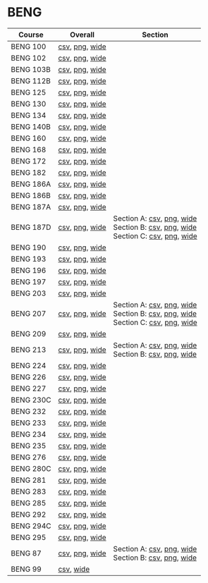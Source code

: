 # BENG

| Course | Overall | Section |
| ------ | ------- | ------- |
| BENG 100 | [csv](https://github.com/UCSD-Historical-Enrollment-Data/2025Spring/blob/main/overall/BENG%20100.csv), [png](https://raw.githubusercontent.com/UCSD-Historical-Enrollment-Data/2025Spring/main/plot_overall/BENG%20100.png), [wide](https://raw.githubusercontent.com/UCSD-Historical-Enrollment-Data/2025Spring/main/plot_overall_wide/BENG%20100.png) |  |
| BENG 102 | [csv](https://github.com/UCSD-Historical-Enrollment-Data/2025Spring/blob/main/overall/BENG%20102.csv), [png](https://raw.githubusercontent.com/UCSD-Historical-Enrollment-Data/2025Spring/main/plot_overall/BENG%20102.png), [wide](https://raw.githubusercontent.com/UCSD-Historical-Enrollment-Data/2025Spring/main/plot_overall_wide/BENG%20102.png) |  |
| BENG 103B | [csv](https://github.com/UCSD-Historical-Enrollment-Data/2025Spring/blob/main/overall/BENG%20103B.csv), [png](https://raw.githubusercontent.com/UCSD-Historical-Enrollment-Data/2025Spring/main/plot_overall/BENG%20103B.png), [wide](https://raw.githubusercontent.com/UCSD-Historical-Enrollment-Data/2025Spring/main/plot_overall_wide/BENG%20103B.png) |  |
| BENG 112B | [csv](https://github.com/UCSD-Historical-Enrollment-Data/2025Spring/blob/main/overall/BENG%20112B.csv), [png](https://raw.githubusercontent.com/UCSD-Historical-Enrollment-Data/2025Spring/main/plot_overall/BENG%20112B.png), [wide](https://raw.githubusercontent.com/UCSD-Historical-Enrollment-Data/2025Spring/main/plot_overall_wide/BENG%20112B.png) |  |
| BENG 125 | [csv](https://github.com/UCSD-Historical-Enrollment-Data/2025Spring/blob/main/overall/BENG%20125.csv), [png](https://raw.githubusercontent.com/UCSD-Historical-Enrollment-Data/2025Spring/main/plot_overall/BENG%20125.png), [wide](https://raw.githubusercontent.com/UCSD-Historical-Enrollment-Data/2025Spring/main/plot_overall_wide/BENG%20125.png) |  |
| BENG 130 | [csv](https://github.com/UCSD-Historical-Enrollment-Data/2025Spring/blob/main/overall/BENG%20130.csv), [png](https://raw.githubusercontent.com/UCSD-Historical-Enrollment-Data/2025Spring/main/plot_overall/BENG%20130.png), [wide](https://raw.githubusercontent.com/UCSD-Historical-Enrollment-Data/2025Spring/main/plot_overall_wide/BENG%20130.png) |  |
| BENG 134 | [csv](https://github.com/UCSD-Historical-Enrollment-Data/2025Spring/blob/main/overall/BENG%20134.csv), [png](https://raw.githubusercontent.com/UCSD-Historical-Enrollment-Data/2025Spring/main/plot_overall/BENG%20134.png), [wide](https://raw.githubusercontent.com/UCSD-Historical-Enrollment-Data/2025Spring/main/plot_overall_wide/BENG%20134.png) |  |
| BENG 140B | [csv](https://github.com/UCSD-Historical-Enrollment-Data/2025Spring/blob/main/overall/BENG%20140B.csv), [png](https://raw.githubusercontent.com/UCSD-Historical-Enrollment-Data/2025Spring/main/plot_overall/BENG%20140B.png), [wide](https://raw.githubusercontent.com/UCSD-Historical-Enrollment-Data/2025Spring/main/plot_overall_wide/BENG%20140B.png) |  |
| BENG 160 | [csv](https://github.com/UCSD-Historical-Enrollment-Data/2025Spring/blob/main/overall/BENG%20160.csv), [png](https://raw.githubusercontent.com/UCSD-Historical-Enrollment-Data/2025Spring/main/plot_overall/BENG%20160.png), [wide](https://raw.githubusercontent.com/UCSD-Historical-Enrollment-Data/2025Spring/main/plot_overall_wide/BENG%20160.png) |  |
| BENG 168 | [csv](https://github.com/UCSD-Historical-Enrollment-Data/2025Spring/blob/main/overall/BENG%20168.csv), [png](https://raw.githubusercontent.com/UCSD-Historical-Enrollment-Data/2025Spring/main/plot_overall/BENG%20168.png), [wide](https://raw.githubusercontent.com/UCSD-Historical-Enrollment-Data/2025Spring/main/plot_overall_wide/BENG%20168.png) |  |
| BENG 172 | [csv](https://github.com/UCSD-Historical-Enrollment-Data/2025Spring/blob/main/overall/BENG%20172.csv), [png](https://raw.githubusercontent.com/UCSD-Historical-Enrollment-Data/2025Spring/main/plot_overall/BENG%20172.png), [wide](https://raw.githubusercontent.com/UCSD-Historical-Enrollment-Data/2025Spring/main/plot_overall_wide/BENG%20172.png) |  |
| BENG 182 | [csv](https://github.com/UCSD-Historical-Enrollment-Data/2025Spring/blob/main/overall/BENG%20182.csv), [png](https://raw.githubusercontent.com/UCSD-Historical-Enrollment-Data/2025Spring/main/plot_overall/BENG%20182.png), [wide](https://raw.githubusercontent.com/UCSD-Historical-Enrollment-Data/2025Spring/main/plot_overall_wide/BENG%20182.png) |  |
| BENG 186A | [csv](https://github.com/UCSD-Historical-Enrollment-Data/2025Spring/blob/main/overall/BENG%20186A.csv), [png](https://raw.githubusercontent.com/UCSD-Historical-Enrollment-Data/2025Spring/main/plot_overall/BENG%20186A.png), [wide](https://raw.githubusercontent.com/UCSD-Historical-Enrollment-Data/2025Spring/main/plot_overall_wide/BENG%20186A.png) |  |
| BENG 186B | [csv](https://github.com/UCSD-Historical-Enrollment-Data/2025Spring/blob/main/overall/BENG%20186B.csv), [png](https://raw.githubusercontent.com/UCSD-Historical-Enrollment-Data/2025Spring/main/plot_overall/BENG%20186B.png), [wide](https://raw.githubusercontent.com/UCSD-Historical-Enrollment-Data/2025Spring/main/plot_overall_wide/BENG%20186B.png) |  |
| BENG 187A | [csv](https://github.com/UCSD-Historical-Enrollment-Data/2025Spring/blob/main/overall/BENG%20187A.csv), [png](https://raw.githubusercontent.com/UCSD-Historical-Enrollment-Data/2025Spring/main/plot_overall/BENG%20187A.png), [wide](https://raw.githubusercontent.com/UCSD-Historical-Enrollment-Data/2025Spring/main/plot_overall_wide/BENG%20187A.png) |  |
| BENG 187D | [csv](https://github.com/UCSD-Historical-Enrollment-Data/2025Spring/blob/main/overall/BENG%20187D.csv), [png](https://raw.githubusercontent.com/UCSD-Historical-Enrollment-Data/2025Spring/main/plot_overall/BENG%20187D.png), [wide](https://raw.githubusercontent.com/UCSD-Historical-Enrollment-Data/2025Spring/main/plot_overall_wide/BENG%20187D.png) | Section A: [csv](https://github.com/UCSD-Historical-Enrollment-Data/2025Spring/blob/main/section/BENG%20187D_A.csv), [png](https://raw.githubusercontent.com/UCSD-Historical-Enrollment-Data/2025Spring/main/plot_section/BENG%20187D_A.png), [wide](https://raw.githubusercontent.com/UCSD-Historical-Enrollment-Data/2025Spring/main/plot_section_wide/BENG%20187D_A.png)<br>Section B: [csv](https://github.com/UCSD-Historical-Enrollment-Data/2025Spring/blob/main/section/BENG%20187D_B.csv), [png](https://raw.githubusercontent.com/UCSD-Historical-Enrollment-Data/2025Spring/main/plot_section/BENG%20187D_B.png), [wide](https://raw.githubusercontent.com/UCSD-Historical-Enrollment-Data/2025Spring/main/plot_section_wide/BENG%20187D_B.png)<br>Section C: [csv](https://github.com/UCSD-Historical-Enrollment-Data/2025Spring/blob/main/section/BENG%20187D_C.csv), [png](https://raw.githubusercontent.com/UCSD-Historical-Enrollment-Data/2025Spring/main/plot_section/BENG%20187D_C.png), [wide](https://raw.githubusercontent.com/UCSD-Historical-Enrollment-Data/2025Spring/main/plot_section_wide/BENG%20187D_C.png) |
| BENG 190 | [csv](https://github.com/UCSD-Historical-Enrollment-Data/2025Spring/blob/main/overall/BENG%20190.csv), [png](https://raw.githubusercontent.com/UCSD-Historical-Enrollment-Data/2025Spring/main/plot_overall/BENG%20190.png), [wide](https://raw.githubusercontent.com/UCSD-Historical-Enrollment-Data/2025Spring/main/plot_overall_wide/BENG%20190.png) |  |
| BENG 193 | [csv](https://github.com/UCSD-Historical-Enrollment-Data/2025Spring/blob/main/overall/BENG%20193.csv), [png](https://raw.githubusercontent.com/UCSD-Historical-Enrollment-Data/2025Spring/main/plot_overall/BENG%20193.png), [wide](https://raw.githubusercontent.com/UCSD-Historical-Enrollment-Data/2025Spring/main/plot_overall_wide/BENG%20193.png) |  |
| BENG 196 | [csv](https://github.com/UCSD-Historical-Enrollment-Data/2025Spring/blob/main/overall/BENG%20196.csv), [png](https://raw.githubusercontent.com/UCSD-Historical-Enrollment-Data/2025Spring/main/plot_overall/BENG%20196.png), [wide](https://raw.githubusercontent.com/UCSD-Historical-Enrollment-Data/2025Spring/main/plot_overall_wide/BENG%20196.png) |  |
| BENG 197 | [csv](https://github.com/UCSD-Historical-Enrollment-Data/2025Spring/blob/main/overall/BENG%20197.csv), [png](https://raw.githubusercontent.com/UCSD-Historical-Enrollment-Data/2025Spring/main/plot_overall/BENG%20197.png), [wide](https://raw.githubusercontent.com/UCSD-Historical-Enrollment-Data/2025Spring/main/plot_overall_wide/BENG%20197.png) |  |
| BENG 203 | [csv](https://github.com/UCSD-Historical-Enrollment-Data/2025Spring/blob/main/overall/BENG%20203.csv), [png](https://raw.githubusercontent.com/UCSD-Historical-Enrollment-Data/2025Spring/main/plot_overall/BENG%20203.png), [wide](https://raw.githubusercontent.com/UCSD-Historical-Enrollment-Data/2025Spring/main/plot_overall_wide/BENG%20203.png) |  |
| BENG 207 | [csv](https://github.com/UCSD-Historical-Enrollment-Data/2025Spring/blob/main/overall/BENG%20207.csv), [png](https://raw.githubusercontent.com/UCSD-Historical-Enrollment-Data/2025Spring/main/plot_overall/BENG%20207.png), [wide](https://raw.githubusercontent.com/UCSD-Historical-Enrollment-Data/2025Spring/main/plot_overall_wide/BENG%20207.png) | Section A: [csv](https://github.com/UCSD-Historical-Enrollment-Data/2025Spring/blob/main/section/BENG%20207_A.csv), [png](https://raw.githubusercontent.com/UCSD-Historical-Enrollment-Data/2025Spring/main/plot_section/BENG%20207_A.png), [wide](https://raw.githubusercontent.com/UCSD-Historical-Enrollment-Data/2025Spring/main/plot_section_wide/BENG%20207_A.png)<br>Section B: [csv](https://github.com/UCSD-Historical-Enrollment-Data/2025Spring/blob/main/section/BENG%20207_B.csv), [png](https://raw.githubusercontent.com/UCSD-Historical-Enrollment-Data/2025Spring/main/plot_section/BENG%20207_B.png), [wide](https://raw.githubusercontent.com/UCSD-Historical-Enrollment-Data/2025Spring/main/plot_section_wide/BENG%20207_B.png)<br>Section C: [csv](https://github.com/UCSD-Historical-Enrollment-Data/2025Spring/blob/main/section/BENG%20207_C.csv), [png](https://raw.githubusercontent.com/UCSD-Historical-Enrollment-Data/2025Spring/main/plot_section/BENG%20207_C.png), [wide](https://raw.githubusercontent.com/UCSD-Historical-Enrollment-Data/2025Spring/main/plot_section_wide/BENG%20207_C.png) |
| BENG 209 | [csv](https://github.com/UCSD-Historical-Enrollment-Data/2025Spring/blob/main/overall/BENG%20209.csv), [png](https://raw.githubusercontent.com/UCSD-Historical-Enrollment-Data/2025Spring/main/plot_overall/BENG%20209.png), [wide](https://raw.githubusercontent.com/UCSD-Historical-Enrollment-Data/2025Spring/main/plot_overall_wide/BENG%20209.png) |  |
| BENG 213 | [csv](https://github.com/UCSD-Historical-Enrollment-Data/2025Spring/blob/main/overall/BENG%20213.csv), [png](https://raw.githubusercontent.com/UCSD-Historical-Enrollment-Data/2025Spring/main/plot_overall/BENG%20213.png), [wide](https://raw.githubusercontent.com/UCSD-Historical-Enrollment-Data/2025Spring/main/plot_overall_wide/BENG%20213.png) | Section A: [csv](https://github.com/UCSD-Historical-Enrollment-Data/2025Spring/blob/main/section/BENG%20213_A.csv), [png](https://raw.githubusercontent.com/UCSD-Historical-Enrollment-Data/2025Spring/main/plot_section/BENG%20213_A.png), [wide](https://raw.githubusercontent.com/UCSD-Historical-Enrollment-Data/2025Spring/main/plot_section_wide/BENG%20213_A.png)<br>Section B: [csv](https://github.com/UCSD-Historical-Enrollment-Data/2025Spring/blob/main/section/BENG%20213_B.csv), [png](https://raw.githubusercontent.com/UCSD-Historical-Enrollment-Data/2025Spring/main/plot_section/BENG%20213_B.png), [wide](https://raw.githubusercontent.com/UCSD-Historical-Enrollment-Data/2025Spring/main/plot_section_wide/BENG%20213_B.png) |
| BENG 224 | [csv](https://github.com/UCSD-Historical-Enrollment-Data/2025Spring/blob/main/overall/BENG%20224.csv), [png](https://raw.githubusercontent.com/UCSD-Historical-Enrollment-Data/2025Spring/main/plot_overall/BENG%20224.png), [wide](https://raw.githubusercontent.com/UCSD-Historical-Enrollment-Data/2025Spring/main/plot_overall_wide/BENG%20224.png) |  |
| BENG 226 | [csv](https://github.com/UCSD-Historical-Enrollment-Data/2025Spring/blob/main/overall/BENG%20226.csv), [png](https://raw.githubusercontent.com/UCSD-Historical-Enrollment-Data/2025Spring/main/plot_overall/BENG%20226.png), [wide](https://raw.githubusercontent.com/UCSD-Historical-Enrollment-Data/2025Spring/main/plot_overall_wide/BENG%20226.png) |  |
| BENG 227 | [csv](https://github.com/UCSD-Historical-Enrollment-Data/2025Spring/blob/main/overall/BENG%20227.csv), [png](https://raw.githubusercontent.com/UCSD-Historical-Enrollment-Data/2025Spring/main/plot_overall/BENG%20227.png), [wide](https://raw.githubusercontent.com/UCSD-Historical-Enrollment-Data/2025Spring/main/plot_overall_wide/BENG%20227.png) |  |
| BENG 230C | [csv](https://github.com/UCSD-Historical-Enrollment-Data/2025Spring/blob/main/overall/BENG%20230C.csv), [png](https://raw.githubusercontent.com/UCSD-Historical-Enrollment-Data/2025Spring/main/plot_overall/BENG%20230C.png), [wide](https://raw.githubusercontent.com/UCSD-Historical-Enrollment-Data/2025Spring/main/plot_overall_wide/BENG%20230C.png) |  |
| BENG 232 | [csv](https://github.com/UCSD-Historical-Enrollment-Data/2025Spring/blob/main/overall/BENG%20232.csv), [png](https://raw.githubusercontent.com/UCSD-Historical-Enrollment-Data/2025Spring/main/plot_overall/BENG%20232.png), [wide](https://raw.githubusercontent.com/UCSD-Historical-Enrollment-Data/2025Spring/main/plot_overall_wide/BENG%20232.png) |  |
| BENG 233 | [csv](https://github.com/UCSD-Historical-Enrollment-Data/2025Spring/blob/main/overall/BENG%20233.csv), [png](https://raw.githubusercontent.com/UCSD-Historical-Enrollment-Data/2025Spring/main/plot_overall/BENG%20233.png), [wide](https://raw.githubusercontent.com/UCSD-Historical-Enrollment-Data/2025Spring/main/plot_overall_wide/BENG%20233.png) |  |
| BENG 234 | [csv](https://github.com/UCSD-Historical-Enrollment-Data/2025Spring/blob/main/overall/BENG%20234.csv), [png](https://raw.githubusercontent.com/UCSD-Historical-Enrollment-Data/2025Spring/main/plot_overall/BENG%20234.png), [wide](https://raw.githubusercontent.com/UCSD-Historical-Enrollment-Data/2025Spring/main/plot_overall_wide/BENG%20234.png) |  |
| BENG 235 | [csv](https://github.com/UCSD-Historical-Enrollment-Data/2025Spring/blob/main/overall/BENG%20235.csv), [png](https://raw.githubusercontent.com/UCSD-Historical-Enrollment-Data/2025Spring/main/plot_overall/BENG%20235.png), [wide](https://raw.githubusercontent.com/UCSD-Historical-Enrollment-Data/2025Spring/main/plot_overall_wide/BENG%20235.png) |  |
| BENG 276 | [csv](https://github.com/UCSD-Historical-Enrollment-Data/2025Spring/blob/main/overall/BENG%20276.csv), [png](https://raw.githubusercontent.com/UCSD-Historical-Enrollment-Data/2025Spring/main/plot_overall/BENG%20276.png), [wide](https://raw.githubusercontent.com/UCSD-Historical-Enrollment-Data/2025Spring/main/plot_overall_wide/BENG%20276.png) |  |
| BENG 280C | [csv](https://github.com/UCSD-Historical-Enrollment-Data/2025Spring/blob/main/overall/BENG%20280C.csv), [png](https://raw.githubusercontent.com/UCSD-Historical-Enrollment-Data/2025Spring/main/plot_overall/BENG%20280C.png), [wide](https://raw.githubusercontent.com/UCSD-Historical-Enrollment-Data/2025Spring/main/plot_overall_wide/BENG%20280C.png) |  |
| BENG 281 | [csv](https://github.com/UCSD-Historical-Enrollment-Data/2025Spring/blob/main/overall/BENG%20281.csv), [png](https://raw.githubusercontent.com/UCSD-Historical-Enrollment-Data/2025Spring/main/plot_overall/BENG%20281.png), [wide](https://raw.githubusercontent.com/UCSD-Historical-Enrollment-Data/2025Spring/main/plot_overall_wide/BENG%20281.png) |  |
| BENG 283 | [csv](https://github.com/UCSD-Historical-Enrollment-Data/2025Spring/blob/main/overall/BENG%20283.csv), [png](https://raw.githubusercontent.com/UCSD-Historical-Enrollment-Data/2025Spring/main/plot_overall/BENG%20283.png), [wide](https://raw.githubusercontent.com/UCSD-Historical-Enrollment-Data/2025Spring/main/plot_overall_wide/BENG%20283.png) |  |
| BENG 285 | [csv](https://github.com/UCSD-Historical-Enrollment-Data/2025Spring/blob/main/overall/BENG%20285.csv), [png](https://raw.githubusercontent.com/UCSD-Historical-Enrollment-Data/2025Spring/main/plot_overall/BENG%20285.png), [wide](https://raw.githubusercontent.com/UCSD-Historical-Enrollment-Data/2025Spring/main/plot_overall_wide/BENG%20285.png) |  |
| BENG 292 | [csv](https://github.com/UCSD-Historical-Enrollment-Data/2025Spring/blob/main/overall/BENG%20292.csv), [png](https://raw.githubusercontent.com/UCSD-Historical-Enrollment-Data/2025Spring/main/plot_overall/BENG%20292.png), [wide](https://raw.githubusercontent.com/UCSD-Historical-Enrollment-Data/2025Spring/main/plot_overall_wide/BENG%20292.png) |  |
| BENG 294C | [csv](https://github.com/UCSD-Historical-Enrollment-Data/2025Spring/blob/main/overall/BENG%20294C.csv), [png](https://raw.githubusercontent.com/UCSD-Historical-Enrollment-Data/2025Spring/main/plot_overall/BENG%20294C.png), [wide](https://raw.githubusercontent.com/UCSD-Historical-Enrollment-Data/2025Spring/main/plot_overall_wide/BENG%20294C.png) |  |
| BENG 295 | [csv](https://github.com/UCSD-Historical-Enrollment-Data/2025Spring/blob/main/overall/BENG%20295.csv), [png](https://raw.githubusercontent.com/UCSD-Historical-Enrollment-Data/2025Spring/main/plot_overall/BENG%20295.png), [wide](https://raw.githubusercontent.com/UCSD-Historical-Enrollment-Data/2025Spring/main/plot_overall_wide/BENG%20295.png) |  |
| BENG 87 | [csv](https://github.com/UCSD-Historical-Enrollment-Data/2025Spring/blob/main/overall/BENG%2087.csv), [png](https://raw.githubusercontent.com/UCSD-Historical-Enrollment-Data/2025Spring/main/plot_overall/BENG%2087.png), [wide](https://raw.githubusercontent.com/UCSD-Historical-Enrollment-Data/2025Spring/main/plot_overall_wide/BENG%2087.png) | Section A: [csv](https://github.com/UCSD-Historical-Enrollment-Data/2025Spring/blob/main/section/BENG%2087_A.csv), [png](https://raw.githubusercontent.com/UCSD-Historical-Enrollment-Data/2025Spring/main/plot_section/BENG%2087_A.png), [wide](https://raw.githubusercontent.com/UCSD-Historical-Enrollment-Data/2025Spring/main/plot_section_wide/BENG%2087_A.png)<br>Section B: [csv](https://github.com/UCSD-Historical-Enrollment-Data/2025Spring/blob/main/section/BENG%2087_B.csv), [png](https://raw.githubusercontent.com/UCSD-Historical-Enrollment-Data/2025Spring/main/plot_section/BENG%2087_B.png), [wide](https://raw.githubusercontent.com/UCSD-Historical-Enrollment-Data/2025Spring/main/plot_section_wide/BENG%2087_B.png) |
| BENG 99 | [csv](https://github.com/UCSD-Historical-Enrollment-Data/2025Spring/blob/main/overall/BENG%2099.csv), [wide](https://raw.githubusercontent.com/UCSD-Historical-Enrollment-Data/2025Spring/main/plot_overall_wide/BENG%2099.png) |  |
